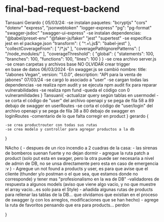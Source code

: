 # final-bad-request-backend

Tansuani Gerardo {
05/03/24:
-se instalan paquetes:
"bcryptjs"
"cors"
"dotenv"
"express",
"jsonwebtoken"
"logger-express"
"pg":
"pg-format"
"swagger-jsdoc"
"swagger-ui-express"
-se instalan dependencias:
"@babel/preset-env"
"@faker-js/faker"
"jest"
"supertest"
-se especifica jest en el package.json
    "transform": {
    "^.+\\.js$": "babel-jest"
    },
    "collectCoverageFrom": [
    "/*.js"
    ],
    "coveragePathIgnorePatterns": [
    "/node_modules/"
    ],
    "coverageThreshold": {
    "global": {
    "statements": 100,
    "branches": 100,
    "functions": 100,
    "lines": 100
    }
    }
-se crea archivo server.js
-se crean carpetas y archivos base
NO OLVIDAR crear trigger en base de datos
06/03/2024
-En swagger.js se cambió nombre:
        title: "Jabones Vegan",
            version: "1.0.0",
            description: "API para la venta de jabones"
07/03/24
-se cargó lo asociado a "user"
-se cargan todas las dependencias
-se realiza npm audit y se ejecuta npm audit fix para reparar vulnerabilidades
-se realiza npm fund
-queda el código con 0 vulneramilidades
}
Tansuani{
    -actualizar query según tablas en usermodel
    -se corta el código de "user" del archivo openapi y se pega de fila 58 a 89 debajo de swagger en userRoutes
    -se corta el código de "user/login" del archivo openapi y se pega de fila 38 a 80 debajo de swagger en loginRoutes
    -comentario de lo que falta corregir en product
}
gerardo
{

    -se crea productrouter con todas sus rutas
    -se crea modelo y controller para agregar productos a la db

}


NAcho {
    - despues de un rico incendio a 2 cuadras de la casa:
        - las sirenas de bomberos suenan fuerte y no dejan dormir
        - agregue la ruta patch a product (solo put esta en swager, pero la otra puede ser necesaria a nivel de admin de DB, no se unsa directamente pero esta en caso de emergencia :v )
        - Agregue un not found a products y user, es para que avise que el cliente (thunder y/o postman o el que sea, que estamos donde no corresponde) y tener mas "profesionalismo en la wa de DB"
        -validadores de respuesta a algunos models (aviso que viene algo vacio, y no que muestre el array vacio...es solo para el Style)
        - añadida algunas rutas de products para  rellenar las tablas de la DB... que olvidamos que existian en el proceso de swagger (y con los arreglos, modificaciones que se han hecho)
        - agrege la ruta de favoritos pensando que era para products... perdon

}